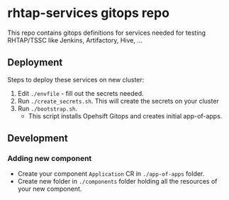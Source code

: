 # rhtap-services gitops repo

This repo contains gitops definitions for services needed for testing RHTAP/TSSC like Jenkins, Artifactory, Hive, ...

## Deployment

Steps to deploy these services on new cluster:
1. Edit `./envfile` - fill out the secrets needed.
2. Run `./create_secrets.sh`. This will create the secrets on your cluster
3. Run `./bootstrap.sh`. 
    * This script installs Opehsift Gitops and creates initial app-of-apps.

## Development

### Adding new component

* Create your component `Application` CR in `./app-of-apps` folder. 
* Create new folder in `./components` folder holding all the resources of your new component.
